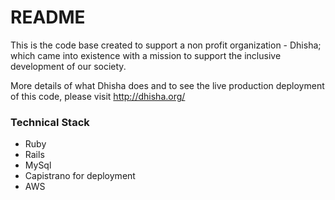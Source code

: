 # README

This is the code base created to support a non profit organization - Dhisha; which came into existence with a mission to support the  inclusive development of our society.

More details of what Dhisha does and to see the live production deployment of this code, please visit http://dhisha.org/

### Technical Stack 
  - Ruby
  - Rails
  - MySql
  - Capistrano for deployment
  - AWS
